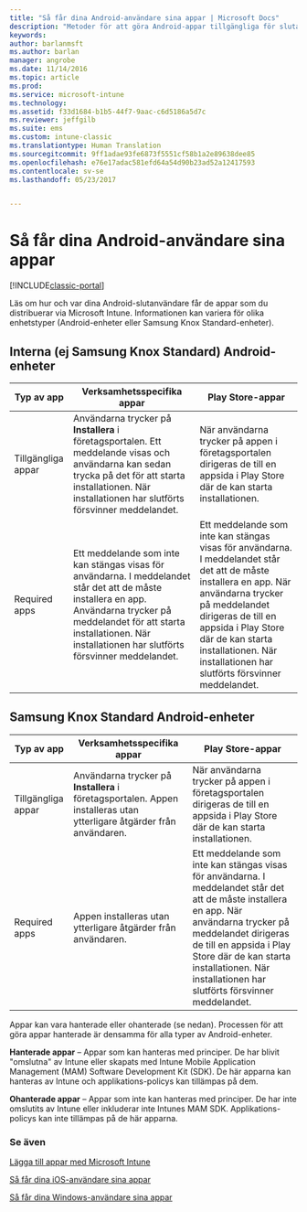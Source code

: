 ```yaml
---
title: "Så får dina Android-användare sina appar | Microsoft Docs"
description: "Metoder för att göra Android-appar tillgängliga för slutanvändare"
keywords: 
author: barlanmsft
ms.author: barlan
manager: angrobe
ms.date: 11/14/2016
ms.topic: article
ms.prod: 
ms.service: microsoft-intune
ms.technology: 
ms.assetid: f33d1684-b1b5-44f7-9aac-c6d5186a5d7c
ms.reviewer: jeffgilb
ms.suite: ems
ms.custom: intune-classic
ms.translationtype: Human Translation
ms.sourcegitcommit: 9ff1adae93fe6873f5551cf58b1a2e89638dee85
ms.openlocfilehash: e76e17adac581efd64a54d90b23ad52a12417593
ms.contentlocale: sv-se
ms.lasthandoff: 05/23/2017


---
```



# <a name="how-your-android-users-get-their-apps"></a>Så får dina Android-användare sina appar

[!INCLUDE[classic-portal](../includes/classic-portal.md)]

Läs om hur och var dina Android-slutanvändare får de appar som du distribuerar via Microsoft Intune. Informationen kan variera för olika enhetstyper (Android-enheter eller Samsung Knox Standard-enheter).

## <a name="native-non-samsung-knox-standard-android-devices"></a>Interna (ej Samsung Knox Standard) Android-enheter

| Typ av app | Verksamhetsspecifika appar | Play Store-appar  |
| ------------- |-------------| -----|
| Tillgängliga appar      | Användarna trycker på **Installera** i företagsportalen. Ett meddelande visas och användarna kan sedan trycka på det för att starta installationen. När installationen har slutförts försvinner meddelandet. | När användarna trycker på appen i företagsportalen dirigeras de till en appsida i Play Store där de kan starta installationen.|
| Required apps      | Ett meddelande som inte kan stängas visas för användarna. I meddelandet står det att de måste installera en app. Användarna trycker på meddelandet för att starta installationen. När installationen har slutförts försvinner meddelandet.    | Ett meddelande som inte kan stängas visas för användarna. I meddelandet står det att de måste installera en app. När användarna trycker på meddelandet dirigeras de till en appsida i Play Store där de kan starta installationen. När installationen har slutförts försvinner meddelandet. |

## <a name="samsung-knox-standard-android-devices"></a>Samsung Knox Standard Android-enheter

| Typ av app | Verksamhetsspecifika appar | Play Store-appar  |
| ------------- |-------------| -----|
| Tillgängliga appar      | Användarna trycker på **Installera** i företagsportalen. Appen installeras utan ytterligare åtgärder från användaren. | När användarna trycker på appen i företagsportalen dirigeras de till en appsida i Play Store där de kan starta installationen.|
| Required apps      | Appen installeras utan ytterligare åtgärder från användaren.    | Ett meddelande som inte kan stängas visas för användarna. I meddelandet står det att de måste installera en app. När användarna trycker på meddelandet dirigeras de till en appsida i Play Store där de kan starta installationen. När installationen har slutförts försvinner meddelandet. |

Appar kan vara hanterade eller ohanterade (se nedan). Processen för att göra appar hanterade är densamma för alla typer av Android-enheter.

**Hanterade appar** – Appar som kan hanteras med principer. De har blivit "omslutna" av Intune eller skapats med Intune Mobile Application Management (MAM) Software Development Kit (SDK). De här apparna kan hanteras av Intune och applikations-policys kan tillämpas på dem.

**Ohanterade appar** – Appar som inte kan hanteras med principer. De har inte omslutits av Intune eller inkluderar inte Intunes MAM SDK. Applikations-policys kan inte tillämpas på de här apparna.

### <a name="see-also"></a>Se även
[Lägga till appar med Microsoft Intune](/intune-classic/deploy-use/add-apps)

[Så får dina iOS-användare sina appar](how-your-ios-users-get-their-apps.md)

[Så får dina Windows-användare sina appar](how-your-windows-users-get-their-apps.md)

